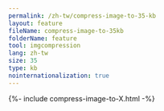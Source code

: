 ```yaml
---
permalink: /zh-tw/compress-image-to-35-kb
layout: feature
fileName: compress-image-to-35kb
folderName: feature
tool: imgcompression
lang: zh-tw
size: 35
type: kb
nointernationalization: true
---
```

{%- include compress-image-to-X.html -%}       
